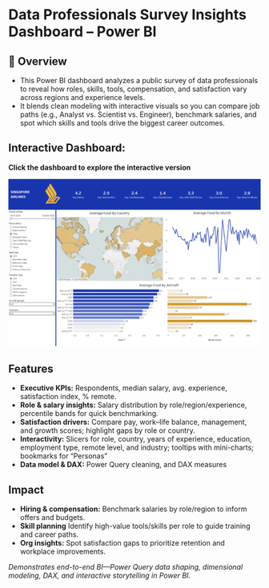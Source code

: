 # Data Professionals Survey Insights Dashboard – Power BI                                                                       

## 📌 Overview
- This Power BI dashboard analyzes a public survey of data professionals to reveal how roles, skills, tools, compensation, and satisfaction vary across regions and experience levels. <br>
- It blends clean modeling with interactive visuals so you can compare job paths (e.g., Analyst vs. Scientist vs. Engineer), benchmark salaries, and spot which skills and tools drive the biggest career outcomes. <br>

## Interactive Dashboard:

**Click the dashboard to explore the interactive version** <br>

[![Data Professionals Dashboard](https://github.com/EdwinSamuel7/Airline-Reviews-Analysis-Dashboard-Tableau/blob/main/Airline-Reviews-Dashboad.png)](https://public.tableau.com/app/profile/edwinsamuel7/viz/Singapore_Ailrlines_packaged_workbook/Dashboard12)

## Features
- **Executive KPIs:** Respondents, median salary, avg. experience, satisfaction index, % remote.
- **Role & salary insights:** Salary distribution by role/region/experience, percentile bands for quick benchmarking.
- **Satisfaction drivers:** Compare pay, work–life balance, management, and growth scores; highlight gaps by role or country.
- **Interactivity:** Slicers for role, country, years of experience, education, employment type, remote level, and industry; tooltips with mini-charts; bookmarks for “Personas” 
- **Data model & DAX:** Power Query cleaning, and DAX measures

## Impact
- **Hiring & compensation:** Benchmark salaries by role/region to inform offers and budgets.
- **Skill planning** Identify high-value tools/skills per role to guide training and career paths.
- **Org insights:** Spot satisfaction gaps to prioritize retention and workplace improvements.

*Demonstrates end-to-end BI—Power Query data shaping, dimensional modeling, DAX, and interactive storytelling in Power BI.*
